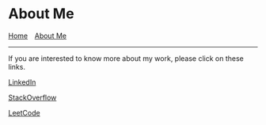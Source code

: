 # About Me

[Home](index.md)&emsp;[About Me](about-me.md)
<hr/>

If you are interested to know more about my work, please click on these links.

<a href="https://www.linkedin.com/in/rajkarri" target="_blank">LinkedIn</a>

<a href="https://stackoverflow.com/users/4398885/raj-karri" target="_blank">StackOverflow</a>

<a href="https://leetcode.com/rajkarri/" target="_blank">LeetCode</a>

